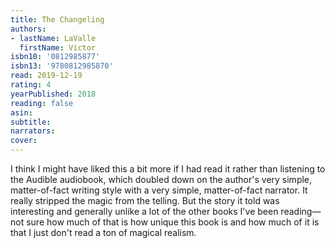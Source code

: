 ```yaml
---
title: The Changeling
authors:
- lastName: LaValle
  firstName: Victor
isbn10: '0812985877'
isbn13: '9780812985870'
read: 2019-12-19
rating: 4
yearPublished: 2018
reading: false
asin:
subtitle:
narrators:
cover:
---
```

I think I might have liked this a bit more if I had read it rather than listening to the Audible audiobook, which doubled down on the author's very simple, matter-of-fact writing style with a very simple, matter-of-fact narrator. It really stripped the magic from the telling. But the story it told was interesting and generally unlike a lot of the other books I've been reading—not sure how much of that is how unique this book is and how much of it is that I just don't read a ton of magical realism.